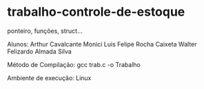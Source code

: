 # trabalho-controle-de-estoque
ponteiro, funções, struct...

Alunos:
	Arthur Cavalcante Monici
	Luis Felipe Rocha Caixeta
  Walter Felizardo Almada Silva
  
Método de Compilação:
	gcc trab.c -o Trabalho


Ambiente de execução:
	Linux
